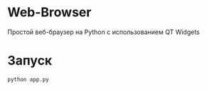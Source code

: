 # Web-Browser
Простой веб-браузер на Python с использованием QT Widgets

# Запуск
```python app.py```
